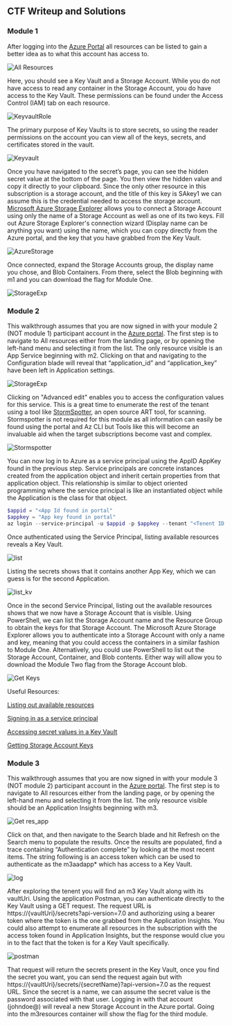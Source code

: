 ## CTF Writeup and Solutions

### Module 1

After logging into the [Azure Portal](http://portal.azure.com/) all resources can be listed to gain a better idea as to what this account has access to.

![All Resources](/dcos/assets/1_allresources)

Here, you should see a Key Vault and a Storage Account. While you do not have access to read any container in the Storage Account, you do have access to the Key Vault.  These permissions can be found under the Access Control (IAM) tab on each resource.

![KeyvaultRole](/dcos/assets/2_keyvaultrole)

The primary purpose of Key Vaults is to store secrets, so using the reader permissions on the account you can view all of the keys, secrets, and certificates stored in the vault.

![Keyvault](/dcos/assets/3_keyvault)

Once you have navigated to the secret’s page, you can see the hidden secret value at the bottom of the page. You then view the hidden value and copy it directly to your clipboard.
Since the only other resource in this subscription is a storage account, and the title of this key is SAkey1 we can assume this is the credential needed to access the storage account.
[Microsoft Azure Storage Explorer](https://azure.microsoft.com/en-us/features/storage-explorer/) allows you to connect a Storage Account using only the name of a Storage Account as well as one of its two keys. 
Fill out Azure Storage Explorer's connection wizard (Display name can be anything you want) using the name, which you can copy directly from the Azure portal, and the key that you have grabbed from the Key Vault.

![AzureStorage](/docs/assets/4_AzureStorageCon)

Once connected, expand the Storage Accounts group, the display name you chose, and Blob Containers. From there, select the Blob beginning with m1 and you can download the flag for Module One.

![StorageExp](/docs/assets/5_storageExplorer)

### Module 2
This walkthrough assumes that you are now signed in with your module 2 (NOT module 1) participant account in the [Azure portal](http://portal.azure.com/).
The first step is to navigate to All resources either from the landing page, or by opening the left-hand menu and selecting it from the list.
The only resource visible is an App Service beginning with m2. Clicking on that and navigating to the Configuration blade will reveal that “application_id” and “application_key” have been left in Application settings. 

![StorageExp](/docs/assets/6_appconfig)

Clicking on "Advanced edit" enables you to access the configuration values for this service.
This is a great time to enumerate the rest of the tenant using a tool like [StormSpotter](https://github.com/Azure/Stormspotter), an open source ART tool, for scanning. Stormspotter is not required for this module as all information can easily be found using the portal and Az CLI but Tools like this will become an invaluable aid when the target subscriptions become vast and complex.

![Stormspotter](/docs/assets/7_better_stormspotter)

You can now log in to Azure as a service principal using the AppID AppKey found in the previous step.  Service principals are concrete instances created from the application object and inherit certain properties from that application object. This relationship is similar to object oriented programming where the service principal is like an instantiated object while the Application is the class for that object.

```Powershell
$appid = "<App Id found in portal"
$appkey = "App key found in portal"
az login --service-principal -u $appid -p $appkey --tenant "<Tenent ID found on the Azure Active Directory Homepage>"
```

Once authenticated using the Service Principal, listing available resources reveals a Key Vault. 

![list](/docs/assets/8_res)

Listing the secrets shows that it contains another App Key, which we can guess is for the second Application. 

![list_kv](/docs/assets/8_kvs)

Once in the second Service Principal, listing out the available resources shows that we now have a Storage Account that is visible. Using PowerShell, we can list the Storage Account name and the Resource Group to obtain the keys for that Storage Account. 
The Microsoft Azure Storage Explorer allows you to authenticate into a Storage Account with only a name and key, meaning that you could access the containers in a similar fashion to Module One. Alternatively, you could use PowerShell to list out the Storage Account, Container, and Blob contents. Either way will allow you to download the Module Two flag from the Storage Account blob.

![Get Keys](/docs/assets/11_storage2)

Useful Resources:

[Listing out available resources](https://docs.microsoft.com/en-us/powershell/module/az.resources/get-azresource?view=azps-4.4.0)

[Signing in as a service principal](https://docs.microsoft.com/en-us/powershell/azure/authenticate-azureps?view=azps-4.4.0#sign-in-with-a-service-principal-)

[Accessing secret values in a Key Vault](https://docs.microsoft.com/en-us/azure/key-vault/secrets/quick-create-powershell#adding-a-secret-to-key-vault)

[Getting Storage Account Keys](https://docs.microsoft.com/en-us/powershell/module/az.storage/get-azstorageaccountkey?view=azps-4.4.0)

### Module 3
This walkthrough assumes that you are now signed in with your module 3 (NOT module 2) participant account in the [Azure portal](http://portal.azure.com/).
The first step is to navigate to All resources either from the landing page, or by opening the left-hand menu and selecting it from the list.  The only resource visible should be an Application Insights beginning with m3. 

![Get res_app](/docs/assets/12_allresapp)

Click on that, and then navigate to the Search blade and hit Refresh on the Search menu to populate the results. Once the results are populated, find a trace containing “Authentication complete” by looking at the most recent items. The string following is an access token which can be used to authenticate as the m3aadapp* which has access to a Key Vault.

![log](/docs/assets/13_appinsauth)

After exploring the tenent you will find an m3 Key Vault along with its vaultUri. Using the application Postman, you can authenticate directly to the Key Vault using a GET request. The request URL is https://{vaultUri}/secrets?api-version=7.0 and authorizing using a bearer token where the token is the one grabbed from the Application Insights. You could also attempt to enumerate all resources in the subscription with the access token found in Application Insights, but the response would clue you in to the fact that the token is for a Key Vault specifically.

![postman](/docs/assets/14_postman)

That request will return the secrets present in the Key Vault, once you find the secret you want, you can send the request again but with https://{vaultUri}/secrets/{secretName}?api-version=7.0 as the request URL. Since the secret is a name, we can assume the secret value is the password associated with that user. 
Logging in with that account (johndoe@<domain name of participant account>) will reveal a new Storage Account in the Azure portal. Going into the m3resources container will show the flag for the third module.
